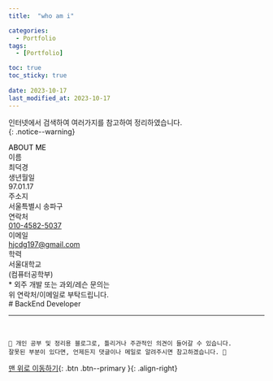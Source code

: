```yaml
---
title:  "who am i" 

categories:
  - Portfolio
tags:
  - [Portfolio]

toc: true
toc_sticky: true
 
date: 2023-10-17
last_modified_at: 2023-10-17
---
```


인터넷에서 검색하여 여러가지를 참고하여 정리하였습니다.    
{: .notice--warning}

<article class="AboutMe_AboutMe__ysYj_" id="about-me">
    <div class="AboutMe_content__nt2Em">
        <div class="SectionTitle_SectionTitle__aqV31">
            <div class="SectionTitle_text__O7xJQ" style="color:#000000;border-bottom-color:#cccccc">ABOUT ME</div>
            <div class="SectionTitle_link-wrapper__VI81N">
                <img class="SectionTitle_link__WH0x2" src="/images/black-link.png" alt="">
            </div>
        </div>
        <div class="AboutMe_basic-infos__RLZNU">
            <div class="AboutMe_basic-info-wrapper__p9kae">
                <div class="AboutMe_basic-info__vpRfY">
                    <div class="AboutMe_icon-img-wrapper__eNduC">
                        <img class="AboutMe_icon-img__xEpEm" src="/images/about-me/person-fill.svg" alt="">
                    </div>
                    <div class="AboutMe_field__GeyWG">
                        <div class="AboutMe_field-label__IZxOZ">이름</div>
                        <div class="AboutMe_field-value__Or_oj">최덕경</div>
                    </div>
                </div>
            </div>
            <div class="AboutMe_basic-info-wrapper__p9kae">
                <div class="AboutMe_basic-info__vpRfY">
                    <div class="AboutMe_icon-img-wrapper__eNduC"><img class="AboutMe_icon-img__xEpEm"
                                                                      src="/images/about-me/calendar-fill.svg" alt="">
                    </div>
                    <div class="AboutMe_field__GeyWG">
                        <div class="AboutMe_field-label__IZxOZ">생년월일</div>
                        <div class="AboutMe_field-value__Or_oj">97.01.17</div>
                    </div>
                </div>
            </div>
            <div class="AboutMe_basic-info-wrapper__p9kae">
                <div class="AboutMe_basic-info__vpRfY">
                    <div class="AboutMe_icon-img-wrapper__eNduC"><img class="AboutMe_icon-img__xEpEm"
                                                                      src="/images/about-me/geo-alt-fill.svg" alt="">
                    </div>
                    <div class="AboutMe_field__GeyWG">
                        <div class="AboutMe_field-label__IZxOZ">주소지</div>
                        <div class="AboutMe_field-value__Or_oj">서울특별시 송파구</div>
                    </div>
                </div>
            </div>
            <div class="AboutMe_basic-info-wrapper__p9kae">
                <div class="AboutMe_basic-info__vpRfY">
                    <div class="AboutMe_icon-img-wrapper__eNduC"><img class="AboutMe_icon-img__xEpEm"
                                                                      src="/images/about-me/telephone-fill.svg" alt="">
                    </div>
                    <div class="AboutMe_field__GeyWG">
                        <div class="AboutMe_field-label__IZxOZ">연락처</div>
                        <div class="AboutMe_field-value__Or_oj"><a class="AboutMe_email__up_5k"
                                                                   href="tel:010-4582-5037">010-4582-5037</a></div>
                    </div>
                </div>
            </div>
            <div class="AboutMe_basic-info-wrapper__p9kae">
                <div class="AboutMe_basic-info__vpRfY">
                    <div class="AboutMe_icon-img-wrapper__eNduC"><img class="AboutMe_icon-img__xEpEm"
                                                                      src="/images/about-me/envelope-fill.svg" alt="">
                    </div>
                    <div class="AboutMe_field__GeyWG">
                        <div class="AboutMe_field-label__IZxOZ">이메일</div>
                        <div class="AboutMe_field-value__Or_oj"><a class="AboutMe_email__up_5k"
                                                                   href="mailto:hjcdg197@gmail.com">hjcdg197@gmail.com</a>
                        </div>
                    </div>
                </div>
            </div>
            <div class="AboutMe_basic-info-wrapper__p9kae">
                <div class="AboutMe_basic-info__vpRfY">
                    <div class="AboutMe_icon-img-wrapper__eNduC"><img class="AboutMe_icon-img__xEpEm"
                                                                      src="/images/about-me/pencil-fill.svg" alt="">
                    </div>
                    <div class="AboutMe_field__GeyWG">
                        <div class="AboutMe_field-label__IZxOZ">학력</div>
                        <div class="AboutMe_field-value__Or_oj">서울대학교<br>(컴퓨터공학부)</div>
                    </div>
                </div>
            </div>
        </div>
        <div class="AboutMe_contact-description__u6x4F">* 외주 개발 또는 과외/레슨 문의는&nbsp;<br class="AboutMe_newline__SLvoN">위
            연락처/이메일로 부탁드립니다.
        </div>
    </div>
</article>
# BackEnd Developer





***
<br>

    📢 개인 공부 및 정리용 블로그로, 틀리거나 주관적인 의견이 들어갈 수 있습니다.
    잘못된 부분이 있다면, 언제든지 댓글이나 메일로 알려주시면 참고하겠습니다. 🔔

[맨 위로 이동하기](#){: .btn .btn--primary }{: .align-right}